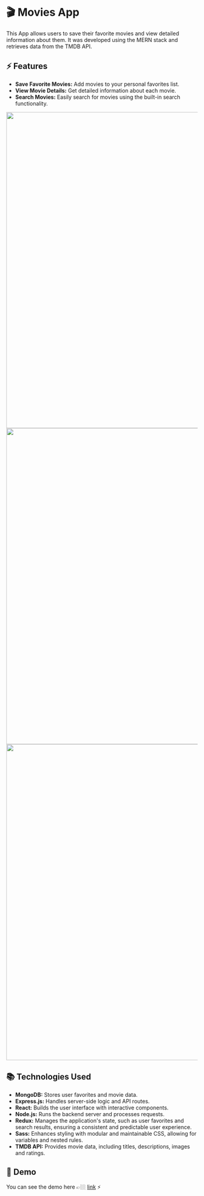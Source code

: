 # 🎬 Movies App

This App allows users to save their favorite movies and view detailed information about them. It was developed using the MERN stack and retrieves data from the TMDB API.

## ⚡️ Features

- **Save Favorite Movies:** Add movies to your personal favorites list.
- **View Movie Details:** Get detailed information about each movie.
- **Search Movies:** Easily search for movies using the built-in search functionality.

<img src="https://res.cloudinary.com/dtfzj5caw/image/upload/v1724199326/github-repos/cinema-movie-app/ma01_rpt6bg.jpg" alt="" width="830">
<img src="https://res.cloudinary.com/dtfzj5caw/image/upload/v1724199327/github-repos/cinema-movie-app/ma02_rje4ba.jpg" alt="" width="830">
<img src="https://res.cloudinary.com/dtfzj5caw/image/upload/v1724199328/github-repos/cinema-movie-app/ma03_rranw8.jpg" alt="" width="830">

## 📚 Technologies Used

- **MongoDB:** Stores user favorites and movie data.
- **Express.js:** Handles server-side logic and API routes.
- **React:** Builds the user interface with interactive components.
- **Node.js:** Runs the backend server and processes requests.
- **Redux:** Manages the application's state, such as user favorites and search results, ensuring a consistent and predictable user experience.
- **Sass:** Enhances styling with modular and maintainable CSS, allowing for variables and nested rules.
- **TMDB API:** Provides movie data, including titles, descriptions, images and ratings.

## 👀 Demo

You can see the demo here 👉🏼 [link](https://cinema-app-8jnq.onrender.com) ⚡️
